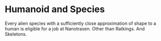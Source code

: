 # Humanoid and Species

Every alien species with a sufficiently close approximation of shape to a human is eligible for a job at Nanotrasen. Other than Ratkings. And Skeletons.